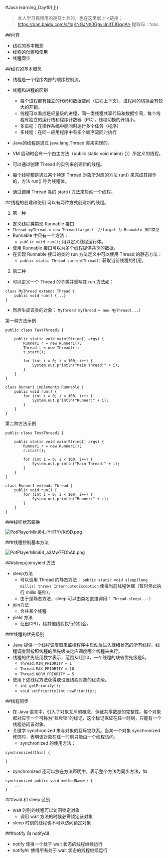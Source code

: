 #Java learning_Day10(上)
>本人学习视频用的是马士兵的，也在这里献上
><链接：https://pan.baidu.com/s/1qKNGJNh0GgvlJnitTJGqgA>
提取码：fobs

##内容
- 线程的基本概念
- 线程的创建和使用
- 线程同步

##线程的基本概念
- 线程是一个程序内部的顺序控制流。
- 线程和进程的区别
  - 每个进程都有独立的代码和数据空间（进程上下文），进程间的切换会有较大的开销。
  - 线程可以看成是轻量级的进程，同一类线程共享代码和数据空间，每个线程有独立的运行栈和程序计数器（PC），线程切换的开销小。
  - 多进程：在操作系统中能同时运行多个任务（程序）
  - 多线程：在同一应用程序中有多个顺序流同时执行

- Java的线程是通过 java.lang.Thread 类来实现的。
- VM 启动时会有一个由主方法（public static void main() {}）所定义的线程。
- 可以通过创建 Thread 的实例来创建新的线程。
- 每个线程都是通过某个特定 Thread 对象所对应的方法 run() 来完成其操作的，方法 run() 称为线程体。
- 通过调用 Thread 类的 start() 方法来启动一个线程。

##线程的创建和使用
可以有两种方式创建新的线程。
1. 第一种
  - 定义线程类实现 Runnable 接口
  - `Thread myThread = new Thread(target)  //target 为 Runnable 接口类型`
  - Runnable 中只有一个方法：
    - `public void run();`  用以定义线程运行体。
  - 使用 Runnable 接口可以为多个线程提供共享的数据。
  - 在实现 Runnable 接口的类的 run 方法定义中可以使用 Thread 的静态方法：
    - `public static Thread currentThread()` 获取当前线程的引用。
2. 第二种
  - 可以定义一个 Thread 的子类并重写其 run 方法如：
```
class MyThread extends Thread {
    public void run() {...}
}
```
  - 然后生成该类的对象：
`MyThread myThread = new MyThread(...)`

第一种方法示例
```
public class TestThread1 {

	public static void main(String[] args) {
		Runner1 r = new Runner1();
		Thread t = new Thread(r);
		t.start();

		for (int i = 0; i < 100; i++) {
			System.out.println("Main Thread:" + i);
		}
	}
}

class Runner1 implements Runnable { 
	public void run() {
		for (int i = 0; i < 100; i++) {
			System.out.println("Runner:" + i);
		}
	}
}
```

第二种方法示例
```
public class TestThread1 {

	public static void main(String[] args) {
		Runner1 r = new Runner1();
		r.start();

		for (int i = 0; i < 100; i++) {
			System.out.println("Main Thread:" + i);
		}
	}
}

class Runner1 extends Thread {
	public void run() {
		for (int i = 0; i < 100; i++) {
			System.out.println("Runner:" + i);
		}
	}
}
```
###线程状态装换

![PotPlayerMini64_lYHTYVKt9D.png](https://i.loli.net/2020/02/27/rWB91nOCxZSAMsy.png)

###线程控制基本方法

![PotPlayerMini64_a2Mw7FDhAb.png](https://i.loli.net/2020/02/27/e51WDRgw9N6t7Ys.png)

###sleep/join/yield 方法
- sleep方法
  - 可以调用 Thread 的静态方法：
`public static void sleep(long millis) throws InterruptedException`
使得当前线程休眠（暂时停止执行 millis 毫秒）。
  - 由于是静态方法，sleep 可以由类名直接调用：
`Thread.sleep(...)`
- join方法
  - 合并某个线程
- yield 方法
  - 让出CPU，给其他线程执行的机会。

###线程的优先级别
- Java 提供一个线程调度器来监控程序中启动后进入就绪状态的所有线程。线程调度器按照线程的优先级决定应调度哪个线程来执行。
- 线程的优先级用数字表示，范围从1到10，一个线程的缺省优先级是5。
  - `Thread.MIN_PRIORITY = 1`
  - `Thread.MAX_PRIORITY = 10`
  - `Thread.NORM_PRIORITY = 5`
- 使用下述线程方法获得或设置线程对象的优先级。
  - `int getPriority();`
  - `void setPriority(int newPriority);`

##线程同步
- 在 Java 语言中，引入了对象互斥的概念，保证共享数据的完整性。每个对象都对应于一个可称为“互斥锁”的标记，这个标记保证在任一时刻，只能有一个线程访问该对象。
- 关键字 synchronized 来与对象的互斥锁联系。当某一个对象 synchronized 修饰时，表明该对象在任一时刻只能由一个线程访问。
  - synchronized 的使用方法：
```
synchronized(this) {
    ...
}
```
  - synchronized 还可以放在方法声明中，表示整个方法为同步方法，如
```
synchronized public void methodName() {
    ...
}
```

###wait 和 sleep 区别
- wait 时别的线程可以访问锁定对象
  - 调用 wait 方法的时候必需锁定该对象
- sleep 时别的线程也不可以访问锁定对象

###notify 和 notifyAll
- notify 使得一个处于 wait 状态的线程继续运行
- notifyAll 使得所有处于 wait 状态的线程继续运行